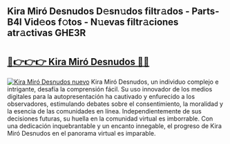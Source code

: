## Kira Miró Desnudos D𝚎sn𝚞dos filtr𝚊dos - Parts-B4l Vid𝚎os f𝚘tos - N𝚞evas filtr𝚊ciones atr𝚊ctivas GHE3R

# <h2><a href="http://mbc8ih8.tromn.icu/?c=Kira+Mir%c3%b3+Desnudos">🔗👉👉👉 Kira Miró Desnudos 🔗🔗</a></h2>

[![Kira Miró Desnudos nuevo](https://i.imgur.com/pEAQMta.gif)](http://mbc8ih8.tromn.icu/?c=Kira+Mir%c3%b3+Desnudos)
Kira Miró Desnudos, un individuo complejo e intrigante, desafía la comprensión fácil. Su uso innovador de los medios digitales para la autopresentación ha cautivado y enfurecido a los observadores, estimulando debates sobre el consentimiento, la moralidad y la esencia de las comunidades en línea. Independientemente de sus decisiones futuras, su huella en la comunidad virtual es imborrable. Con una dedicación inquebrantable y un encanto innegable, el progreso de Kira Miró Desnudos en el panorama virtual es imparable.
